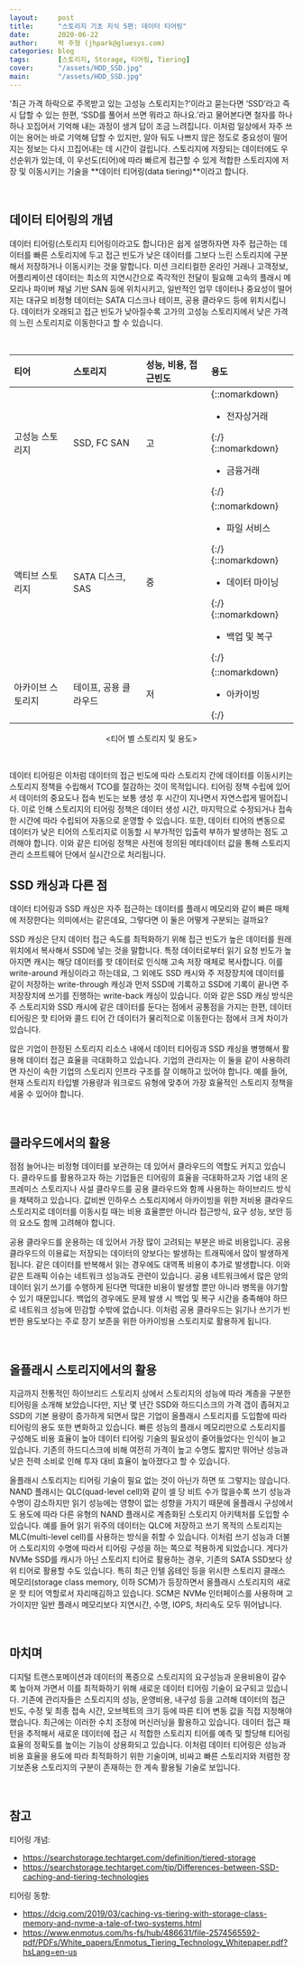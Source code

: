 ```yaml
---
layout:     post
title:      "스토리지 기초 지식 5편: 데이터 티어링"
date:       2020-06-22
author:     박 주형 (jhpark@gluesys.com)
categories: blog
tags:       [스토리지, Storage, 티어링, Tiering]
cover:      "/assets/HDD_SSD.jpg"
main:       "/assets/HDD_SSD.jpg"
---
```


‘최근 가격 하락으로 주목받고 있는 고성능 스토리지는?’이라고 묻는다면 ‘SSD’라고 즉시 답할 수 있는 한편, ‘SSD를 풀어서 쓰면 뭐라고 하나요.’라고 물어본다면 철자를 하나하나 꼬집어서 기억해 내는 과정이 생겨 답이 조금 느려집니다. 이처럼 일상에서 자주 쓰이는 용어는 바로 기억해 답할 수 있지만, 알아 둬도 나쁘지 않은 정도로 중요성이 떨어지는 정보는 다시 끄집어내는 데 시간이 걸립니다. 스토리지에 저장되는 데이터에도 우선순위가 있는데, 이 우선도(티어)에 따라 빠르게 접근할 수 있게 적합한 스토리지에 저장 및 이동시키는 기술을 **데이터 티어링(data tiering)**이라고 합니다.  

&nbsp;

## 데이터 티어링의 개념
  
데이터 티어링(스토리지 티어링이라고도 합니다)은 쉽게 설명하자면 자주 접근하는 데이터를 빠른 스토리지에 두고 접근 빈도가 낮은 데이터를 그보다 느린 스토리지에 구분해서 저장하거나 이동시키는 것을 말합니다. 미션 크리티컬한 온라인 거래나 고객정보, 어플리케이션 데이터는 최소의 지연시간으로 즉각적인 전달이 필요해 고속의 플래시 메모리나 파이버 채널 기반 SAN 등에 위치시키고, 일반적인 업무 데이터나 중요성이 떨어지는 대규모 비정형 데이터는 SATA 디스크나 테이프, 공용 클라우드 등에 위치시킵니다. 데이터가 오래되고 접근 빈도가 낮아질수록 고가의 고성능 스토리지에서 낮은 가격의 느린 스토리지로 이동한다고 할 수 있습니다.  

&nbsp;  

| 티어 | 스토리지 | 성능, 비용, 접근빈도 | 용도 |
| :--- | :--- | :--- | :--- |
| 고성능 스토리지 | SSD, FC SAN | 고 | {::nomarkdown}<ul><li>전자상거래</ul></li>{:/} {::nomarkdown}<ul><li>금융거래</ul></li>{:/} |
| 액티브 스토리지 | SATA 디스크, SAS | 중 | {::nomarkdown}<ul><li>파일 서비스</ul></li>{:/} {::nomarkdown}<ul><li>데이터 마이닝</ul></li>{:/} {::nomarkdown}<ul><li>백업 및 복구</ul></li>{:/} |
| 아카이브 스토리지 | 테이프, 공용 클라우드 | 저 | {::nomarkdown}<ul><li>아카이빙</ul></li>{:/} |
  
<center>&#60;티어 별 스토리지 및 용도&#62;</center>

&nbsp;

데이터 티어링은 이처럼 데이터의 접근 빈도에 따라 스토리지 간에 데이터를 이동시키는 스토리지 정책을 수립해서 TCO를 절감하는 것이 목적입니다. 티어링 정책 수립에 있어서 데이터의 중요도나 접속 빈도는 보통 생성 후 시간이 지나면서 자연스럽게 떨어집니다. 이로 인해 스토리지의 티어링 정책은 데이터 생성 시간, 마지막으로 수정되거나 접속한 시간에 따라 수립되어 자동으로 운영할 수 있습니다. 또한, 데이터 티어의 변동으로 데이터가 낮은 티어의 스토리지로 이동할 시 부가적인 입출력 부하가 발생하는 점도 고려해야 합니다. 이와 같은 티어링 정책은 사전에 정의된 메타데이터 값을 통해 스토리지 관리 소프트웨어 단에서 실시간으로 처리됩니다.  

## SSD 캐싱과 다른 점
  
데이터 티어링과 SSD 캐싱은 자주 접근하는 데이터를 플래시 메모리와 같이 빠른 매체에 저장한다는 의미에서는 같은데요, 그렇다면 이 둘은 어떻게 구분되는 걸까요?  
  
SSD 캐싱은 단지 데이터 접근 속도를 최적화하기 위해 접근 빈도가 높은 데이터를 원래 위치에서 복사해서 SSD에 넣는 것을 말합니다. 특정 데이터로부터 읽기 요청 빈도가 높아지면 캐시는 해당 데이터를 핫 데이터로 인식해 고속 저장 매체로 복사합니다. 이를 write-around 캐싱이라고 하는데요, 그 외에도 SSD 캐시와 주 저장장치에 데이터를 같이 저장하는 write-through 캐싱과 먼저 SSD에 기록하고 SSD에 기록이 끝나면 주 저장장치에 쓰기를 진행하는 write-back 캐싱이 있습니다. 이와 같은 SSD 캐싱 방식은 주 스토리지와 SSD 캐시에 같은 데이터를 둔다는 점에서 공통점을 가지는 한편, 데이터 티어링은 핫 티어와 콜드 티어 간 데이터가 물리적으로 이동한다는 점에서 크게 차이가 있습니다.  
  
많은 기업이 한정된 스토리지 리소스 내에서 데이터 티어링과 SSD 캐싱을 병행해서 활용해 데이터 접근 효율을 극대화하고 있습니다. 기업의 관리자는 이 둘을 같이 사용하려면 자신이 속한 기업의 스토리지 인프라 구조를 잘 이해하고 있어야 합니다. 예를 들어, 현재 스토리지 타입별 가용량과 워크로드 유형에 맞추어 가장 효율적인 스토리지 정책을 세울 수 있어야 합니다.  

&nbsp;

## 클라우드에서의 활용
  
점점 늘어나는 비정형 데이터를 보관하는 데 있어서 클라우드의 역할도 커지고 있습니다. 클라우드를 활용하고자 하는 기업들은 티어링의 효율을 극대화하고자 기업 내의 온프레미스 스토리지나 사설 클라우드를 공용 클라우드와 함께 사용하는 하이브리드 방식을 채택하고 있습니다. 값비싼 인하우스 스토리지에서 아카이빙을 위한 저비용 클라우드 스토리지로 데이터를 이동시킬 때는 비용 효율뿐만 아니라 접근방식, 요구 성능, 보안 등의 요소도 함께 고려해야 합니다.  
  
공용 클라우드를 운용하는 데 있어서 가장 많이 고려되는 부분은 바로 비용입니다. 공용 클라우드의 이용료는 저장되는 데이터의 양보다는 발생하는 트래픽에서 많이 발생하게 됩니다. 같은 데이터를 반복해서 읽는 경우에도 대역폭 비용이 추가로 발생합니다. 이와 같은 트래픽 이슈는 네트워크 성능과도 관련이 있습니다. 공용 네트워크에서 많은 양의 데이터 읽기 쓰기를 수행하게 된다면 막대한 비용이 발생할 뿐만 아니라 병목을 야기할 수 있기 때문입니다. 백업의 경우에도 문제 발생 시 백업 및 복구 시간을 충족해야 하므로 네트워크 성능에 민감할 수밖에 없습니다. 이처럼 공용 클라우드는 읽기나 쓰기가 빈번한 용도보다는 주로 장기 보존을 위한 아카이빙용 스토리지로 활용하게 됩니다.  

&nbsp;

## 올플래시 스토리지에서의 활용
  
지금까지 전통적인 하이브리드 스토리지 상에서 스토리지의 성능에 따라 계층을 구분한 티어링을 소개해 보았습니다만, 지난 몇 년간 SSD와 하드디스크의 가격 갭이 좁혀지고 SSD의 기본 용량이 증가하게 되면서 많은 기업이 올플래시 스토리지를 도입함에 따라 티어링의 용도 또한 변화하고 있습니다. 빠른 성능의 플래시 메모리만으로 스토리지를 구성해도 비용 효율이 높아 데이터 티어링 기술의 필요성이 줄어들었다는 인식이 늘고 있습니다. 기존의 하드디스크에 비해 여전히 가격이 높고 수명도 짧지만 뛰어난 성능과 낮은 전력 소비로 인해 투자 대비 효율이 높아졌다고 할 수 있습니다.  
  
올플래시 스토리지는 티어링 기술이 필요 없는 것이 아닌가 하면 또 그렇지는 않습니다. NAND 플래시는 QLC(quad-level cell)와 같이 셀 당 비트 수가 많을수록 쓰기 성능과 수명이 감소하지만 읽기 성능에는 영향이 없는 성향을 가지기 때문에 올플래시 구성에서도 용도에 따라 다른 유형의 NAND 플래시로 계층화된 스토리지 아키텍처를 도입할 수 있습니다. 예를 들어 읽기 위주의 데이터는 QLC에 저장하고 쓰기 목적의 스토리지는 MLC(multi-level cell)를 사용하는 방식을 취할 수 있습니다. 이처럼 쓰기 성능과 더불어 스토리지의 수명에 따라서 티어링 구성을 하는 쪽으로 적용하게 되었습니다. 게다가 NVMe SSD를 캐시가 아닌 스토리지 티어로 활용하는 경우, 기존의 SATA SSD보다 상위 티어로 활용할 수도 있습니다. 특히 최근 인텔 옵테인 등을 위시한 스토리지 클래스 메모리(storage class memory, 이하 SCM)가 등장하면서 올플래시 스토리지의 새로운 핫 티어 역할로서 자리매김하고 있습니다. SCM은 NVMe 인터페이스를 사용하며 고가이지만 일반 플래시 메모리보다 지연시간, 수명, IOPS, 처리속도 모두 뛰어납니다.  

&nbsp;

## 마치며
  
디지털 트랜스포메이션과 데이터의 폭증으로 스토리지의 요구성능과 운용비용이 갈수록 높아져 가면서 이를 최적화하기 위해 새로운 데이터 티어링 기술이 요구되고 있습니다. 기존에 관리자들은 스토리지의 성능, 운영비용, 내구성 등을 고려해 데이터의 접근 빈도, 수정 및 최종 접속 시간, 오브젝트의 크기 등에 따른 티어 변동 값을 직접 지정해야 했습니다. 최근에는 이러한 수치 조정에 머신러닝을 활용하고 있습니다. 데이터 접근 패턴을 추적해서 새로운 데이터에 접근 시 적합한 스토리지 티어를 예측 및 할당해 티어링 효율의 정확도를 높이는 기능이 상용화되고 있습니다. 이처럼 데이터 티어링은 성능과 비용 효율을 용도에 따라 최적화하기 위한 기술이며, 비싸고 빠른 스토리지와 저렴한 장기보존용 스토리지의 구분이 존재하는 한 계속 활용될 기술로 보입니다.  

&nbsp;

## 참고
  
티어링 개념: 
 * https://searchstorage.techtarget.com/definition/tiered-storage
 * https://searchstorage.techtarget.com/tip/Differences-between-SSD-caching-and-tiering-technologies
  
티어링 동향: 
 * https://dcig.com/2019/03/caching-vs-tiering-with-storage-class-memory-and-nvme-a-tale-of-two-systems.html
 * https://www.enmotus.com/hs-fs/hub/486631/file-2574565592-pdf/PDFs/White_papers/Enmotus_Tiering_Technology_Whitepaper.pdf?hsLang=en-us

